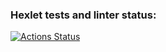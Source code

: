 ### Hexlet tests and linter status:
[![Actions Status](https://github.com/igor130384/python-project-52/actions/workflows/hexlet-check.yml/badge.svg)](https://github.com/igor130384/python-project-52/actions)